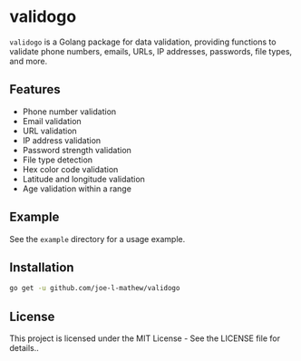 # validogo

`validogo` is a Golang package for data validation, providing functions to validate phone numbers, emails, URLs, IP addresses, passwords, file types, and more.

## Features

- Phone number validation
- Email validation
- URL validation
- IP address validation
- Password strength validation
- File type detection
- Hex color code validation
- Latitude and longitude validation
- Age validation within a range

## Example

See the `example` directory for a usage example.

## Installation

```bash
go get -u github.com/joe-l-mathew/validogo
```

## License

This project is licensed under the MIT License - See the LICENSE file for details..

